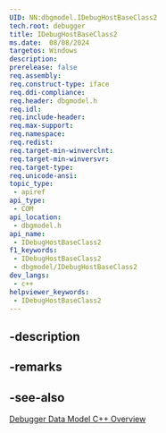 ```yaml
---
UID: NN:dbgmodel.IDebugHostBaseClass2
tech.root: debugger
title: IDebugHostBaseClass2
ms.date:  08/08/2024
targetos: Windows
description: 
prerelease: false
req.assembly: 
req.construct-type: iface
req.ddi-compliance: 
req.header: dbgmodel.h
req.idl: 
req.include-header: 
req.max-support: 
req.namespace: 
req.redist: 
req.target-min-winverclnt: 
req.target-min-winversvr: 
req.target-type: 
req.unicode-ansi: 
topic_type:
 - apiref
api_type:
 - COM
api_location:
 - dbgmodel.h
api_name:
 - IDebugHostBaseClass2
f1_keywords:
 - IDebugHostBaseClass2
 - dbgmodel/IDebugHostBaseClass2
dev_langs:
 - c++
helpviewer_keywords:
 - IDebugHostBaseClass2
---
```


## -description

## -remarks

## -see-also

[Debugger Data Model C++ Overview](/windows-hardware/drivers/debugger/data-model-cpp-overview)

